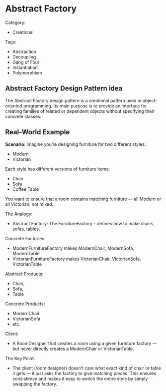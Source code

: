 # Abstract Factory

Category:
- Creational

Tags:
- Abstraction
- Decoupling
- Gang of Four
- Instantiation
- Polymorphism

## Abstract Factory Design Pattern idea

The Abstract Factory design pattern is a creational pattern used in object-oriented programming. Its main purpose is to provide an interface for creating families of related or dependent objects without specifying their concrete classes.

## Real-World Example

<b>Scenario</b>: Imagine you’re designing furniture for two different styles:
- Modern
- Victorian

Each style has different versions of furniture items:
- Chair
- Sofa
- Coffee Table

You want to ensure that a room contains matching furniture — all Modern or all Victorian, not mixed.

The Analogy:
- Abstract Factory: The FurnitureFactory – defines how to make chairs, sofas, tables.

Concrete Factories:
- ModernFurnitureFactory makes ModernChair, ModernSofa, ModernTable
- VictorianFurnitureFactory makes VictorianChair, VictorianSofa, VictorianTable

Abstract Products: 
- Chair, 
- Sofa, 
- Table

Concrete Products: 
- ModernChair
- VictorianSofa
- etc.

Client: 
- A RoomDesigner that creates a room using a given furniture factory — but never directly creates a ModernChair or VictorianTable.

The Key Point:
- The client (room designer) doesn’t care what exact kind of chair or table it gets — it just asks the factory to give matching pieces. This ensures consistency and makes it easy to switch the entire style by simply swapping the factory.

